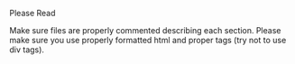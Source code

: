 Please Read

Make sure files are properly commented describing each section.
Please make sure you use properly formatted html and proper tags (try not to use div tags).
